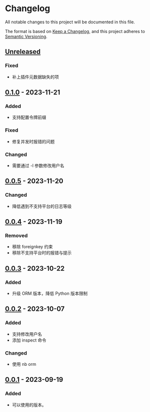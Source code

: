 # Changelog

All notable changes to this project will be documented in this file.

The format is based on [Keep a Changelog](https://keepachangelog.com/zh-CN/1.0.0/),
and this project adheres to [Semantic Versioning](https://semver.org/lang/zh-CN/spec/v2.0.0.html).

## [Unreleased]

### Fixed

- 补上插件元数据缺失的项

## [0.1.0] - 2023-11-21

### Added

- 支持配置令牌前缀

### Fixed

- 修复并发时报错的问题

### Changed

- 需要通过 -l 参数修改用户名

## [0.0.5] - 2023-11-20

### Changed

- 降低遇到不支持平台的日志等级

## [0.0.4] - 2023-11-19

### Removed

- 移除 foreignkey 约束
- 移除不支持平台时的报错与提示

## [0.0.3] - 2023-10-22

### Added

- 升级 ORM 版本，降低 Python 版本限制

## [0.0.2] - 2023-10-07

### Added

- 支持修改用户名
- 添加 inspect 命令

### Changed

- 使用 nb orm

## [0.0.1] - 2023-09-19

### Added

- 可以使用的版本。

[unreleased]: https://github.com/he0119/nonebot-plugin-user/compare/v0.1.0...HEAD
[0.1.0]: https://github.com/he0119/nonebot-plugin-user/compare/v0.0.5...v0.1.0
[0.0.5]: https://github.com/he0119/nonebot-plugin-user/compare/v0.0.4...v0.0.5
[0.0.4]: https://github.com/he0119/nonebot-plugin-user/compare/v0.0.3...v0.0.4
[0.0.3]: https://github.com/he0119/nonebot-plugin-user/compare/v0.0.2...v0.0.3
[0.0.2]: https://github.com/he0119/nonebot-plugin-user/compare/v0.0.1...v0.0.2
[0.0.1]: https://github.com/he0119/nonebot-plugin-user/releases/tag/v0.0.1
